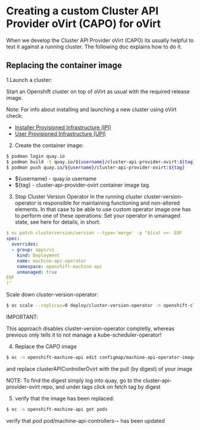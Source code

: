 # Creating a custom Cluster API Provider oVirt (CAPO) for oVirt

When we develop the Cluster API Provider oVirt (CAPO) its usually helpful to test it against a running cluster.
The following doc explains how to do it.

## Replacing the container image

1.Launch a cluster:

Start an Openshift cluster on top of oVirt as usual with the required release image.

Note:
For info about installing and launching a new cluster using oVirt check:

- [Installer Provisioned Infrastructure (IPI)](https://github.com/uccps-samples/installer/blob/master/docs/user/ovirt/install_ipi.md)
- [User Provisioned Infrastructure (UPI)](https://github.com/uccps-samples/installer/blob/master/docs/user/ovirt/install_upi.md)

2. Create the container image:

```bash
$ podman login quay.io
$ podman build -t quay.io/${username}/cluster-api-provider-ovirt:${tag} .
$ podman push quay.io/${username}/cluster-api-provider-ovirt:${tag}
```

- ${username} - quay.io username
- ${tag} - cluster-api-provider-ovirt container image tag.

3. Stop Cluster Version Operator
In the running cluster cluster-version-operator is responsible for maintaining functioning and non-altered elements.
In that case to be able to use custom operator image one has to perform one of these operations:
Set your operator in umanaged state, see here for details, in short:
```yaml
$ oc patch clusterversion/version --type='merge' -p "$(cat <<- EOF
spec:
  overrides:
  - group: apps/v1
    kind: Deployment
    name: machine-api-operator
    namespace: openshift-machine-api
    unmanaged: true
EOF
)"
```

Scale down cluster-version-operator:

```bash
$ oc scale --replicas=0 deploy/cluster-version-operator -n openshift-cluster-version
```

IMPORTANT:

This approach disables cluster-version-operator completly, whereas previous only tells it to not manage a kube-scheduler-operator!

4. Replace the CAPO image

```bash
$ oc -n openshift-machine-api edit configmap/machine-api-operator-images
```

and replace clusterAPIControllerOvirt with the pull (by digest) of your image

NOTE:
To find the digest simply log into quay,
go to the cluster-api-provider-ovirt repo,
and under tags click on fetch tag by digest  

5. verify that the image has been replaced:

```bash
$ oc -n openshift-machine-api get pods
```

verify that pod pod/machine-api-controllers-***-*** has been updated